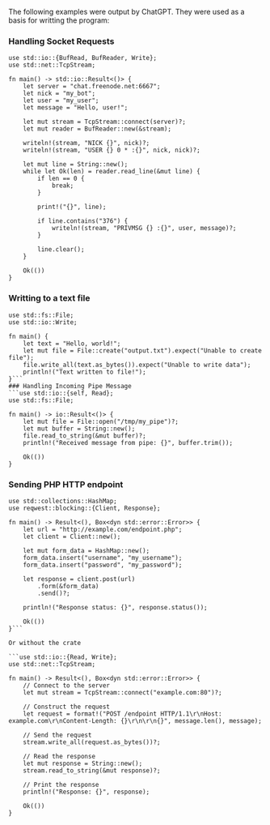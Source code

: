 The following examples were output by ChatGPT. They were used as a basis for writting the program:

### Handling Socket Requests
```
use std::io::{BufRead, BufReader, Write};
use std::net::TcpStream;

fn main() -> std::io::Result<()> {
    let server = "chat.freenode.net:6667";
    let nick = "my_bot";
    let user = "my_user";
    let message = "Hello, user!";

    let mut stream = TcpStream::connect(server)?;
    let mut reader = BufReader::new(&stream);

    writeln!(stream, "NICK {}", nick)?;
    writeln!(stream, "USER {} 0 * :{}", nick, nick)?;

    let mut line = String::new();
    while let Ok(len) = reader.read_line(&mut line) {
        if len == 0 {
            break;
        }

        print!("{}", line);

        if line.contains("376") {
            writeln!(stream, "PRIVMSG {} :{}", user, message)?;
        }

        line.clear();
    }

    Ok(())
}
```
### Writting to a text file
```
use std::fs::File;
use std::io::Write;

fn main() {
    let text = "Hello, world!";
    let mut file = File::create("output.txt").expect("Unable to create file");
    file.write_all(text.as_bytes()).expect("Unable to write data");
    println!("Text written to file!");
}```
### Handling Incoming Pipe Message
```use std::io::{self, Read};
use std::fs::File;

fn main() -> io::Result<()> {
    let mut file = File::open("/tmp/my_pipe")?;
    let mut buffer = String::new();
    file.read_to_string(&mut buffer)?;
    println!("Received message from pipe: {}", buffer.trim());

    Ok(())
}
```
### Sending PHP HTTP endpoint
```
use std::collections::HashMap;
use reqwest::blocking::{Client, Response};

fn main() -> Result<(), Box<dyn std::error::Error>> {
    let url = "http://example.com/endpoint.php";
    let client = Client::new();

    let mut form_data = HashMap::new();
    form_data.insert("username", "my_username");
    form_data.insert("password", "my_password");

    let response = client.post(url)
        .form(&form_data)
        .send()?;

    println!("Response status: {}", response.status());

    Ok(())
}```

Or without the crate

```use std::io::{Read, Write};
use std::net::TcpStream;

fn main() -> Result<(), Box<dyn std::error::Error>> {
    // Connect to the server
    let mut stream = TcpStream::connect("example.com:80")?;

    // Construct the request
    let request = format!("POST /endpoint HTTP/1.1\r\nHost: example.com\r\nContent-Length: {}\r\n\r\n{}", message.len(), message);

    // Send the request
    stream.write_all(request.as_bytes())?;

    // Read the response
    let mut response = String::new();
    stream.read_to_string(&mut response)?;

    // Print the response
    println!("Response: {}", response);

    Ok(())
}
```
